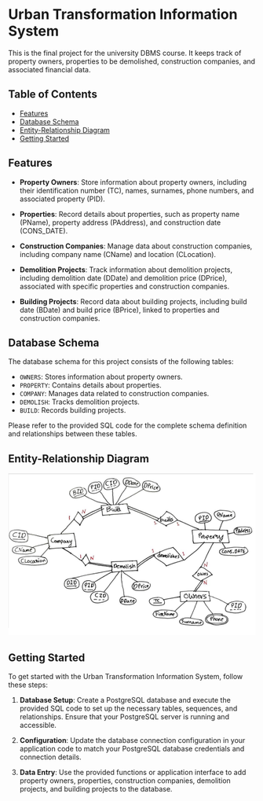 # Urban Transformation Information System

This is the final project for the university DBMS course. It keeps track of property owners, properties to be demolished, construction companies, and associated financial data.

## Table of Contents

- [Features](#features)
- [Database Schema](#database-schema)
- [Entity-Relationship Diagram](#entity-relationship-diagram)
- [Getting Started](#getting-started)

## Features

- **Property Owners**: Store information about property owners, including their identification number (TC), names, surnames, phone numbers, and associated property (PID).

- **Properties**: Record details about properties, such as property name (PName), property address (PAddress), and construction date (CONS_DATE).

- **Construction Companies**: Manage data about construction companies, including company name (CName) and location (CLocation).

- **Demolition Projects**: Track information about demolition projects, including demolition date (DDate) and demolition price (DPrice), associated with specific properties and construction companies.

- **Building Projects**: Record data about building projects, including build date (BDate) and build price (BPrice), linked to properties and construction companies.

## Database Schema

The database schema for this project consists of the following tables:

- `OWNERS`: Stores information about property owners.
- `PROPERTY`: Contains details about properties.
- `COMPANY`: Manages data related to construction companies.
- `DEMOLISH`: Tracks demolition projects.
- `BUILD`: Records building projects.

Please refer to the provided SQL code for the complete schema definition and relationships between these tables.

## Entity-Relationship Diagram
![ER Diagram](https://github.com/Amirkia1998/Property-Management-DB/blob/main/ER.PNG)

## Getting Started

To get started with the Urban Transformation Information System, follow these steps:

1. **Database Setup**: Create a PostgreSQL database and execute the provided SQL code to set up the necessary tables, sequences, and relationships. Ensure that your PostgreSQL server is running and accessible.

2. **Configuration**: Update the database connection configuration in your application code to match your PostgreSQL database credentials and connection details.

3. **Data Entry**: Use the provided functions or application interface to add property owners, properties, construction companies, demolition projects, and building projects to the database.


